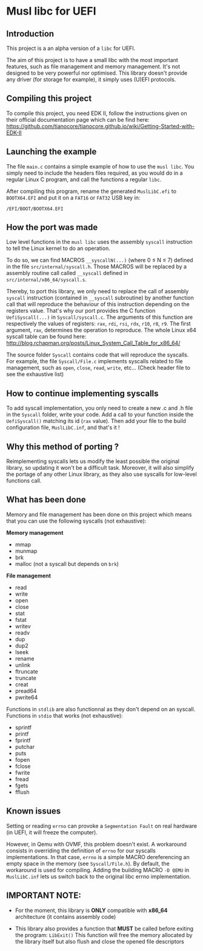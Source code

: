 # Musl libc for UEFI

## Introduction
This project is a an alpha version of a `libc` for UEFI. 

The aim of this project is to have a small libc with the most important features, such as file management and memory management. It's not designed to be very powerful nor optimised. This library doesn't provide any driver (for storage for example), it simply uses (U)EFI protocols.

## Compiling this project
To compile this project, you need EDK II, follow the instructions given on their official documentation page which can be find here: https://github.com/tianocore/tianocore.github.io/wiki/Getting-Started-with-EDK-II

## Launching the example

The file `main.c` contains a simple example of how to use the `musl libc`. You simply need to include the headers files required, as you would do in a regular Linux C program, and call the functions a regular `libc`.

After compiling this program, rename the generated `MuslLibC.efi` to `BOOTX64.EFI` and put it on a `FAT16` or `FAT32` USB key in:

`/EFI/BOOT/BOOTX64.EFI`

## How the port was made
Low level functions in the `musl libc` uses the assembly `syscall` instruction to tell the Linux kernel to do an operation. 

To do so, we can find MACROS `__syscallN(...)` (where 0 ≤ N ≤ 7) defined in the file `src/internal/syscall.h`. Those MACROS will be replaced by a assembly routine call called `__syscall` defined in `src/internal/x86_64/syscall.s`.

Thereby, to port this library, we only need to replace the call of assembly `syscall` instruction (contained in `__syscall` subroutine) by another function call that will reproduce the behaviour of this instruction depending on the registers value. That's why our port provides the C function `UefiSyscall(...)` in `Syscall/syscall.c`. The arguments of this function are respectively the values of registers: `rax`, `rdi`, `rsi`, `rdx`, `r10`, `r8`, `r9`. The first argument, `rax`, determines the operation to reproduce. The whole Linux x64 syscall table can be found here: http://blog.rchapman.org/posts/Linux_System_Call_Table_for_x86_64/

The source folder `Syscall` contains code that will reproduce the syscalls. For example, the file `Syscall/File.c` implements syscalls related to file management, such as `open`, `close`, `read`, `write`, etc... (Check header file to see the exhaustive list)

## How to continue implementing syscalls

To add syscall implementation, you only need to create a new .c and .h file in the `Syscall` folder, write your code.
Add a call to your function inside the `UefiSyscall()` matching its id (`rax` value).
Then add your file to the build configuration file, `MuslLibC.inf`, and that's it !

## Why this method of porting ?

Reimplementing syscalls lets us modify the least possible the original library, so updating it won't be a difficult task. Moreover, it will also simplify the portage of any other Linux library, as they also use syscalls for low-level functions call.

## What has been done

Memory and file management has been done on this project which means that you can use the following syscalls (not exhaustive):

**Memory management**

- mmap
- munmap
- brk
- malloc (not a syscall but depends on `brk`)

**File management**

- read
- write
- open
- close
- stat
- fstat
- writev
- readv
- dup
- dup2
- lseek
- rename
- unlink
- ftruncate
- truncate
- creat
- pread64
- pwrite64

Functions in `stdlib` are also functionnal as they don't depend on an syscall.
Functions in `stdio` that works (not exhaustive):
- sprintf
- printf
- fprintf
- putchar
- puts
- fopen
- fclose
- fwrite
- fread
- fgets
- fflush

## Known issues

Setting or reading `errno` can provoke a `Segmentation Fault` on real hardware (in UEFI, it will freeze the computer).

However, in Qemu with OVMF, this problem doesn't exist. A workaround consists in overriding the definition of `errno` for our syscalls implementations.
In that case, `errno` is a simple MACRO dereferencing an empty space in the memory (see `Syscall/File.h`).
By default, the workaround is used for compiling. Adding the building MACRO `-D QEMU` in `MuslLibC.inf` lets us switch back to the original libc errno implementation.

## IMPORTANT NOTE:
- For the moment, this library is **ONLY** compatible with **x86_64** architecture (it contains assembly code)

- This library also provides a function that **MUST** be called before exiting the program: `LibExit()`
This function will free the memory allocated by the library itself but also flush and close the opened file descriptors

